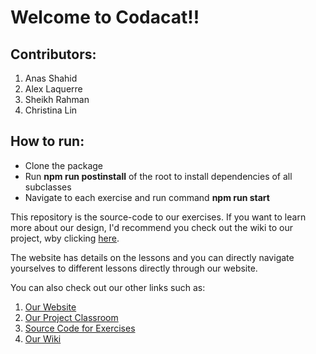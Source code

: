 # Welcome to Codacat!!

## Contributors:
1. Anas Shahid
2. Alex Laquerre
3. Sheikh Rahman
4. Christina Lin


## How to run:
<ul>
  <li>Clone the package</li>
  <li>Run <b>npm run postinstall</b> of the root to install dependencies of all subclasses</li>
  <li>Navigate to each exercise and run command <b>npm run start</b></li>
</ul>

This repository is the source-code to our exercises. If you want to learn more about our design, I'd recommend you check out the wiki to our project, wby clicking [here](https://github.com/Anasshahidd21/Codacat/wiki).

The website has details on the lessons and you can directly navigate yourselves to different lessons directly through our website. 

You can also check out our other links such as: 

1. [Our Website](https://anasshahidd21.github.io/Codacat-website/)
2. [Our Project Classroom](https://www.openprocessing.org/class/62267)
3. [Source Code for Exercises](https://github.com/Anasshahidd21/Codacat)
4. [Our Wiki](https://github.com/Anasshahidd21/Codacat/wiki)
